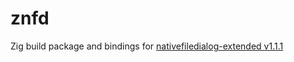 # znfd

Zig build package and bindings for [nativefiledialog-extended v1.1.1](https://github.com/btzy/nativefiledialog-extended)
